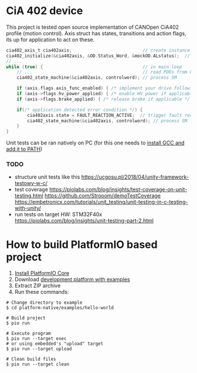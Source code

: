 # CiA 402 device

This project is tested open source implementation of CANOpen CiA402 profile (motion control).
Axis struct has states, transitions and action flags, its up for application to act on these.

```c
cia402_axis_t cia402axis;                           // create instance of motion control axis
cia402_initialize(&cia402axis, &OD.Status_Word, &mockOD.ALstatus);  // initalize
// ...
while (true) {                                      // in main loop
    // ...                                          // read PDOs from CANbus, EtherCAT...
    cia402_state_machine(&cia402axis, controlword); // process SM

    if (axis.flags.axis_func_enabled) { /* implement your drive following command */ }
    if (axis->flags.hv_power_applied) { /* enable HV power if applicable */ }
    if (axis->flags.brake_applied) { /* release brake if applicable */ }

    if(/* application detected error condition */) {
        cia402axis.state = FAULT_REACTION_ACTIVE;  // trigger fault reaction
        cia402_state_machine(&cia402axis, controlword); // process SM
    }
}
```

Unit tests can be ran natively on PC (for this one needs to [install GCC and add it to PATH](https://piolabs.com/blog/insights/unit-testing-part-2.html))


### TODO 

- structure unit tests like this https://ucgosu.pl/2018/04/unity-framework-testowy-w-c/
- test coverage https://piolabs.com/blog/insights/test-coverage-on-unit-testing.html https://github.com/Strooom/demoTestCoverage https://embetronicx.com/tutorials/unit_testing/unit-testing-in-c-testing-with-unity/
- run tests on target HW: STM32F40x https://piolabs.com/blog/insights/unit-testing-part-2.html


How to build PlatformIO based project
=====================================

1. [Install PlatformIO Core](https://docs.platformio.org/page/core.html)
2. Download [development platform with examples](https://github.com/platformio/platform-native/archive/develop.zip)
3. Extract ZIP archive
4. Run these commands:

```shell
# Change directory to example
$ cd platform-native/examples/hello-world

# Build project
$ pio run

# Execute program
$ pio run --target exec
# or using embedded's "upload" target
$ pio run --target upload

# Clean build files
$ pio run --target clean
```




